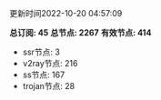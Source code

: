 更新时间2022-10-20 04:57:09

**总订阅: 45**
**总节点: 2267**
**有效节点: 414**
- ssr节点: 3
- v2ray节点: 216
- ss节点: 167
- trojan节点: 28
